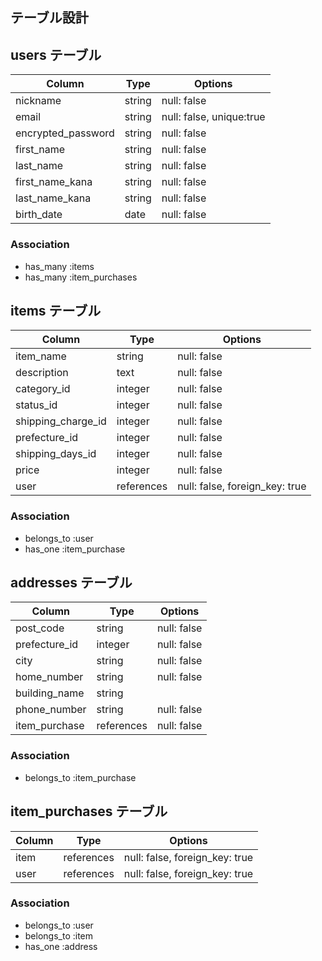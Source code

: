 ## テーブル設計

## users テーブル

| Column             | Type        | Options                  |
| ------------------ | ----------- | ------------------------ |
| nickname           | string      | null: false              |
| email              | string      | null: false, unique:true |
| encrypted_password | string      | null: false              |
| first_name         | string      | null: false              |
| last_name          | string      | null: false              |
| first_name_kana    | string      | null: false              |
| last_name_kana     | string      | null: false              |
| birth_date         | date        | null: false              |

### Association

- has_many :items
- has_many :item_purchases

## items テーブル

| Column             | Type       | Options                        |
| ------------------ | ---------- | ------------------------------ |
| item_name          | string     | null: false                    |
| description        | text       | null: false                    |
| category_id        | integer    | null: false                    |
| status_id          | integer    | null: false                    |
| shipping_charge_id | integer    | null: false                    |
| prefecture_id      | integer    | null: false                    |
| shipping_days_id   | integer    | null: false                    |
| price              | integer    | null: false                    |
| user               | references | null: false, foreign_key: true |

### Association

- belongs_to :user
- has_one :item_purchase

## addresses テーブル

| Column          | Type       | Options                        |
| --------------- | ---------- | ------------------------------ |
| post_code       | string     | null: false                    |
| prefecture_id   | integer    | null: false                    |
| city            | string     | null: false                    |
| home_number     | string     | null: false                    |
| building_name   | string     |                                |
| phone_number    | string     | null: false                    |
| item_purchase   | references | null: false                    |

### Association

- belongs_to :item_purchase

## item_purchases テーブル
| Column        | Type       | Options                        |
| ------------- | ---------- | ------------------------------ |
| item          | references | null: false, foreign_key: true |
| user          | references | null: false, foreign_key: true |

### Association

- belongs_to :user
- belongs_to :item
- has_one :address
